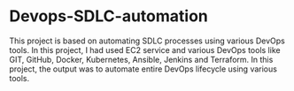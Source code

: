 # Devops-SDLC-automation
This project is based on automating SDLC processes using various DevOps tools. In this project, I had used EC2 service and various DevOps tools like GIT, GitHub, Docker, Kubernetes, Ansible, Jenkins and Terraform. In this project, the output was to automate entire DevOps lifecycle using various tools.
